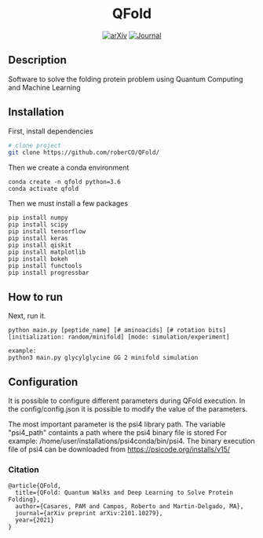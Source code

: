 <div align="center">    
 
# QFold     

[![arXiv](http://img.shields.io/badge/arXiv-2101.10279-B31B1B.svg)](https://arxiv.org/pdf/2101.10279.pdf)
[![Journal](http://img.shields.io/badge/Quantum_Science_and_Technology-2022-4b44ce.svg)](https://iopscience.iop.org/journal/2058-9565)
<!--
[![Conference](http://img.shields.io/badge/ICLR-2019-4b44ce.svg)](https://papers.nips.cc/book/advances-in-neural-information-processing-systems-31-2018)
[![Conference](http://img.shields.io/badge/AnyConference-year-4b44ce.svg)](https://papers.nips.cc/book/advances-in-neural-information-processing-systems-31-2018)  

ARXIV   
[![Paper](http://img.shields.io/badge/arxiv-quant.ph:arXiv:2101.10279-B31B1B.svg)](https://arxiv.org/pdf/2101.10279.pdf)
-->


<!--  
Conference   
-->   
</div>
 
## Description   
Software to solve the folding protein problem using Quantum Computing and Machine Learning  

## Installation  
First, install dependencies   
```bash
# clone project   
git clone https://github.com/roberCO/QFold/
```

Then we create a conda environment
```
conda create -n qfold python=3.6
conda activate qfold
```

Then we must install a few packages
```
pip install numpy
pip install scipy
pip install tensorflow
pip install keras
pip install qiskit
pip install matplotlib
pip install bokeh
pip install functools
pip install progressbar

```

## How to run
Next, run it.   
```
python main.py [peptide_name] [# aminoacids] [# rotation bits] [initialization: random/minifold] [mode: simulation/experiment]

example:
python3 main.py glycylglycine GG 2 minifold simulation
```
## Configuration
It is possible to configure different parameters during QFold execution. In the config/config.json it is possible to modify the value of the parameters.

The most important parameter is the psi4 library path. The variable "psi4_path" containts a path where the psi4 binary file is stored
For example: /home/user/installations/psi4conda/bin/psi4. The binary execution file of psi4 can be downloaded from https://psicode.org/installs/v15/


### Citation   
```
@article{QFold,
  title={QFold: Quantum Walks and Deep Learning to Solve Protein Folding},
  author={Casares, PAM and Campos, Roberto and Martin-Delgado, MA},
  journal={arXiv preprint arXiv:2101.10279},
  year={2021}
}
```   
